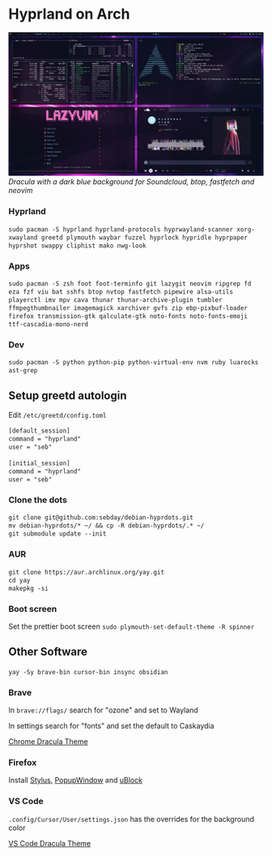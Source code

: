 # Hyprland on Arch

[![screenshot](https://raw.githubusercontent.com/sebday/hyprdots/refs/heads/dracula/.config/hypr/hypr_dracula_screenshot2.png)](https://raw.githubusercontent.com/sebday/hyprdots/refs/heads/dracula/.config/hypr/hypr_dracula_screenshot2.png)
*Dracula with a dark blue background for Soundcloud, btop, fastfetch and neovim*

### Hyprland
```
sudo pacman -S hyprland hyprland-protocols hyprwayland-scanner xorg-xwayland greetd plymouth waybar fuzzel hyprlock hypridle hyprpaper hyprshot swappy cliphist mako nwg-look 
```

### Apps
```
sudo pacman -S zsh foot foot-terminfo git lazygit neovim ripgrep fd eza fzf viu bat sshfs btop nvtop fastfetch pipewire alsa-utils playerctl imv mpv cava thunar thunar-archive-plugin tumbler ffmpegthumbnailer imagemagick xarchiver gvfs zip ebp-pixbuf-loader firefox transmission-gtk qalculate-gtk noto-fonts noto-fonts-emoji ttf-cascadia-mono-nerd
```

### Dev
```
sudo pacman -S python python-pip python-virtual-env nvm ruby luarocks ast-grep
```

## Setup greetd autologin

Edit `/etc/greetd/config.toml`

```
[default_session]
command = "hyprland"
user = "seb"

[initial_session]
command = "hyprland"
user = "seb"
```

### Clone the dots
```
git clone git@github.com:sebday/debian-hyprdots.git
mv debian-hyprdots/* ~/ && cp -R debian-hyprdots/.* ~/
git submodule update --init
```

### AUR
```
git clone https://aur.archlinux.org/yay.git
cd yay
makepkg -si
```

### Boot screen

Set the prettier boot screen `sudo plymouth-set-default-theme -R spinner`

## Other Software


`yay -Sy brave-bin cursor-bin insync obsidian`


### Brave

In `brave://flags/` search for "ozone" and set to Wayland

In settings search for "fonts" and set the default to Caskaydia

[Chrome Dracula Theme](https://chromewebstore.google.com/detail/dracula-chrome-theme/gfapcejdoghpoidkfodoiiffaaibpaem?hl=en-GB)

### Firefox

Install [Stylus](https://addons.mozilla.org/en-GB/firefox/addon/styl-us/), [PopupWindow](https://addons.mozilla.org/en-GB/firefox/addon/popup-window/) and [uBlock](https://github.com/gorhill/uBlock#ublock-origin)

### VS Code

`.config/Cursor/User/settings.json` has the overrides for the background color  

[VS Code Dracula Theme](https://draculatheme.com/visual-studio-code)
